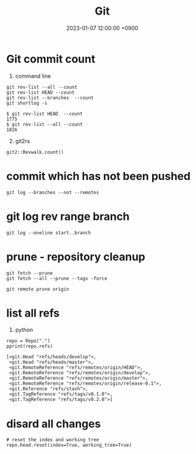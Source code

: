 ﻿---
title: Git
date:  2023-01-07 12:00:00 +0900
categories:
  - git
---

# Git commit count

1. command line

```
git rev-list --all --count
git rev-list HEAD --count
git rev-list --branches  --count
git shortlog -s
```

```
$ git rev-list HEAD  --count
1775
$ git rev-list --all --count
1816
```

2. git2rs

```
git2::Revwalk.count()
```

# commit which has not been pushed

```
git log --branches --not --remotes
```

# git log rev range branch

```
git log --oneline start..branch
```

# prune - repository cleanup

```
git fetch --prune
git fetch --all --prune --tags -force

git remote prune origin
```

# list all refs

1. python

```
repo = Repo(".")
pprint(repo.refs)

[<git.Head "refs/heads/develop">,
 <git.Head "refs/heads/master">,
 <git.RemoteReference "refs/remotes/origin/HEAD">,
 <git.RemoteReference "refs/remotes/origin/develop">,
 <git.RemoteReference "refs/remotes/origin/master">,
 <git.RemoteReference "refs/remotes/origin/release-0.1">,
 <git.Reference "refs/stash">,
 <git.TagReference "refs/tags/v0.1.0">,
 <git.TagReference "refs/tags/v0.2.0">]
```

# disard all changes

```
# reset the index and working tree 
repo.head.reset(index=True, working_tree=True)
```
